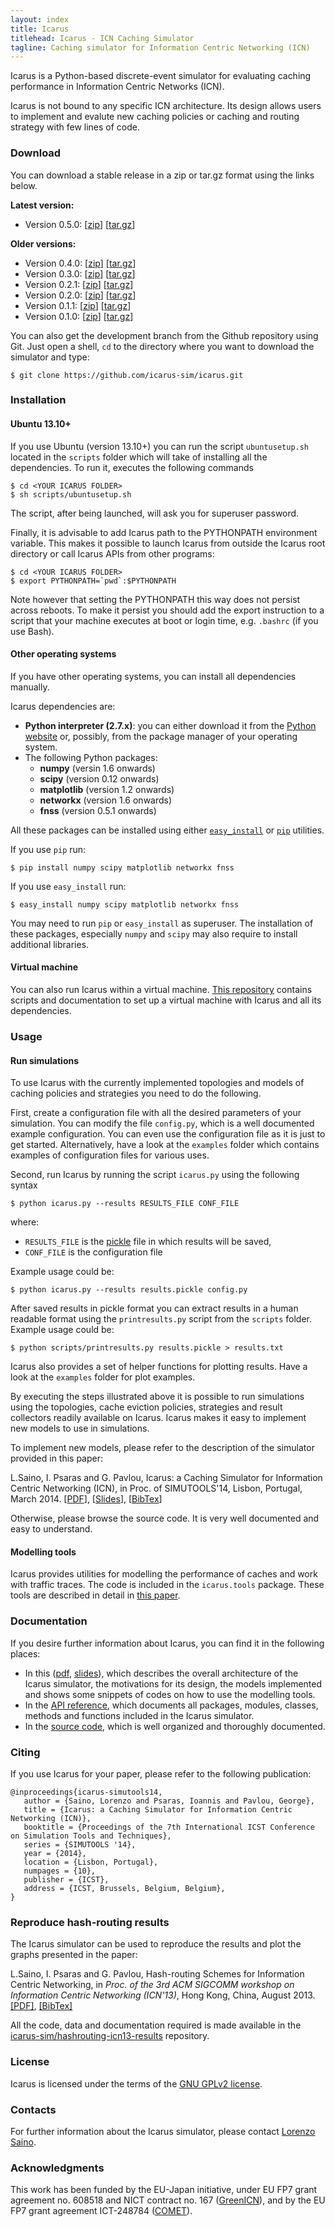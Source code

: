```yaml
---
layout: index
title: Icarus
titlehead: Icarus - ICN Caching Simulator  
tagline: Caching simulator for Information Centric Networking (ICN)
---
```


Icarus is a Python-based discrete-event simulator for evaluating caching
performance in Information Centric Networks (ICN).

Icarus is not bound to any specific ICN architecture. Its design allows users
to implement and evalute new caching policies or caching and routing strategy
with few lines of code.


### Download
You can download a stable release in a zip or tar.gz format using the links below.

**Latest version:**

 * Version 0.5.0: \[[zip](https://github.com/icarus-sim/icarus/archive/v0.5.0.zip)\] \[[tar.gz](https://github.com/icarus-sim/icarus/archive/v0.5.0.tar.gz)\]

**Older versions:**

 * Version 0.4.0: \[[zip](https://github.com/icarus-sim/icarus/archive/v0.4.0.zip)\] \[[tar.gz](https://github.com/icarus-sim/icarus/archive/v0.4.0.tar.gz)\]
 * Version 0.3.0: \[[zip](https://github.com/icarus-sim/icarus/archive/v0.3.0.zip)\] \[[tar.gz](https://github.com/icarus-sim/icarus/archive/v0.3.0.tar.gz)\]
 * Version 0.2.1: \[[zip](https://github.com/icarus-sim/icarus/archive/v0.2.1.zip)\] \[[tar.gz](https://github.com/icarus-sim/icarus/archive/v0.2.1.tar.gz)\]
 * Version 0.2.0: \[[zip](https://github.com/icarus-sim/icarus/archive/v0.2.zip)\] \[[tar.gz](https://github.com/icarus-sim/icarus/archive/v0.2.tar.gz)\]
 * Version 0.1.1: \[[zip](https://github.com/icarus-sim/icarus/archive/v0.1.1.zip)\] \[[tar.gz](https://github.com/icarus-sim/icarus/archive/v0.1.1.tar.gz)\]
 * Version 0.1.0: \[[zip](https://github.com/icarus-sim/icarus/archive/v0.1.zip)\] \[[tar.gz](https://github.com/icarus-sim/icarus/archive/v0.1.tar.gz)\]

You can also get the development branch from the Github repository using Git. Just open a shell, `cd` to the directory where you want to download the simulator and type:

    $ git clone https://github.com/icarus-sim/icarus.git

### Installation

#### Ubuntu 13.10+
If you use Ubuntu (version 13.10+) you can run the script `ubuntusetup.sh`
located in the `scripts` folder which will take of installing all the
dependencies. To run it, executes the following commands

    $ cd <YOUR ICARUS FOLDER>
    $ sh scripts/ubuntusetup.sh

The script, after being launched, will ask you for superuser password.

Finally, it is advisable to add Icarus path to the PYTHONPATH environment variable. This makes it possible to launch Icarus from outside the Icarus root directory or call Icarus APIs from other programs:

    $ cd <YOUR ICARUS FOLDER>
    $ export PYTHONPATH=`pwd`:$PYTHONPATH

Note however that setting the PYTHONPATH this way does not persist across reboots. To make it persist you should add the export instruction to a script that your machine executes at boot or login time, e.g. `.bashrc` (if you use Bash).

#### Other operating systems
If you have other operating systems, you can install all dependencies manually. 

Icarus dependencies are:

* **Python interpreter (2.7.x)**: you can either download it
  from the [Python website](http://www.python.org) or, possibly, from the package
  manager of your operating system.
* The following Python packages: 
   * **numpy** (versin 1.6 onwards)
   * **scipy** (version 0.12 onwards)
   * **matplotlib** (version 1.2 onwards)
   * **networkx** (version 1.6 onwards)
   * **fnss** (version 0.5.1 onwards)

All these packages can be installed using either [`easy_install`](http://pythonhosted.org/setuptools/easy_install.html) or [`pip`](http://www.pip-installer.org/en/latest/) utilities.

If you use `pip` run:

    $ pip install numpy scipy matplotlib networkx fnss

If you use `easy_install` run:

    $ easy_install numpy scipy matplotlib networkx fnss

You may need to run `pip` or `easy_install` as superuser. The installation of these packages, especially `numpy` and `scipy` may also require to install additional libraries.

#### Virtual machine
You can also run Icarus within a virtual machine. [This repository](https://github.com/icarus-sim/icarus-vm) contains scripts and documentation to set up a virtual machine with Icarus and all its dependencies.


### Usage

#### Run simulations
To use Icarus with the currently implemented topologies and models of caching policies and strategies you need to do the following.

First, create a configuration file with all the desired parameters of your simulation. You can modify the file `config.py`, which is a well documented example configuration. You can even use the configuration file as it is just to get started. Alternatively, have a look at the `examples` folder which contains examples of configuration files for various uses.

Second, run Icarus by running the script `icarus.py` using the following syntax

    $ python icarus.py --results RESULTS_FILE CONF_FILE

where:

 * `RESULTS_FILE` is the [pickle](http://docs.python.org/3/library/pickle.html) file in which results will be saved,
 * `CONF_FILE` is the configuration file

Example usage could be:

    $ python icarus.py --results results.pickle config.py

After saved results in pickle format you can extract results in a human readable format
using the `printresults.py` script from the `scripts` folder. Example usage could be:

    $ python scripts/printresults.py results.pickle > results.txt

Icarus also provides a set of helper functions for plotting results. Have a look at the `examples`
folder for plot examples.

By executing the steps illustrated above it is possible to run simulations using the
topologies, cache eviction policies, strategies and result collectors readily available on
Icarus. Icarus makes it easy to implement new models to use in simulations.

To implement new models, please refer to the description of the simulator 
provided in this paper:

L.Saino, I. Psaras and G. Pavlou, Icarus: a Caching Simulator for Information Centric
Networking (ICN), in Proc. of SIMUTOOLS'14, Lisbon, Portugal, March 2014.
\[[PDF](http://www.ee.ucl.ac.uk/~lsaino/publications/icarus-simutools14.pdf)\],
\[[Slides](http://www.ee.ucl.ac.uk/~lsaino/publications/icarus-simutools14-slides.pdf)\],
\[[BibTex](http://www.ee.ucl.ac.uk/~lsaino/publications/icarus-simutools14.bib)\]

Otherwise, please browse the source code. It is very well documented and easy to
understand.

#### Modelling tools
Icarus provides utilities for modelling the performance of caches and
work with traffic traces. The code is included in the `icarus.tools` package.
These tools are described in detail in [this paper](http://www.ee.ucl.ac.uk/~lsaino/publications/icarus-simutools14.pdf).

### Documentation
If you desire further information about Icarus, you can find it in the following places:

 * In this ([pdf](http://www.ee.ucl.ac.uk/~lsaino/publications/icarus-simutools14.pdf), [slides](http://www.ee.ucl.ac.uk/~lsaino/publications/icarus-simutools14-slides.pdf)),
   which describes the overall architecture of the Icarus simulator, the motivations for its design, 
   the models implemented and shows some snippets of codes on how to use the modelling tools.
 * In the [API reference](http://icarus-sim.github.io/doc/), which documents all packages, modules, classes, methods
   and functions included in the Icarus simulator.
 * In the [source code](https://www.github.com/icarus-sim/icarus), which is well organized and thoroughly documented.

### Citing
If you use Icarus for your paper, please refer to the following publication:

    @inproceedings{icarus-simutools14,
       author = {Saino, Lorenzo and Psaras, Ioannis and Pavlou, George},
       title = {Icarus: a Caching Simulator for Information Centric Networking (ICN)},
       booktitle = {Proceedings of the 7th International ICST Conference on Simulation Tools and Techniques},
       series = {SIMUTOOLS '14},
       year = {2014},
       location = {Lisbon, Portugal},
       numpages = {10},
       publisher = {ICST},
       address = {ICST, Brussels, Belgium, Belgium},
    }

### Reproduce hash-routing results
The Icarus simulator can be used to reproduce the results and plot the graphs presented in the paper:

L.Saino, I. Psaras and G. Pavlou, Hash-routing Schemes for Information Centric Networking,
in *Proc. of the 3rd ACM SIGCOMM workshop on Information Centric Networking (ICN'13)*, Hong Kong, China, August 2013.
[\[PDF\]](http://www.ee.ucl.ac.uk/~lsaino/publications/hashrouting-icn13.pdf),
[\[BibTex\]](http://www.ee.ucl.ac.uk/~lsaino/publications/hashrouting-icn13.bib)

All the code, data and documentation required is made available in the [icarus-sim/hashrouting-icn13-results](http://github.com/icarus-sim/hashrouting-icn13-results) repository.

### License
Icarus is licensed under the terms of the [GNU GPLv2 license](http://www.gnu.org/licenses/gpl-2.0.html).

### Contacts
For further information about the Icarus simulator, please contact [Lorenzo Saino](http://www.ee.ucl.ac.uk/~lsaino).

### Acknowledgments
This work has been funded by the EU-Japan initiative, under EU FP7 grant agreement no. 608518 and NICT contract no. 167 ([GreenICN](http://www.greenicn.org/)), and by the EU FP7 grant agreement ICT-248784 ([COMET](http://www.comet-project.org/)).